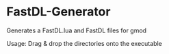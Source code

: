 # FastDL-Generator
Generates a FastDL.lua and FastDL files for gmod

Usage:
Drag & drop the directories onto the executable
